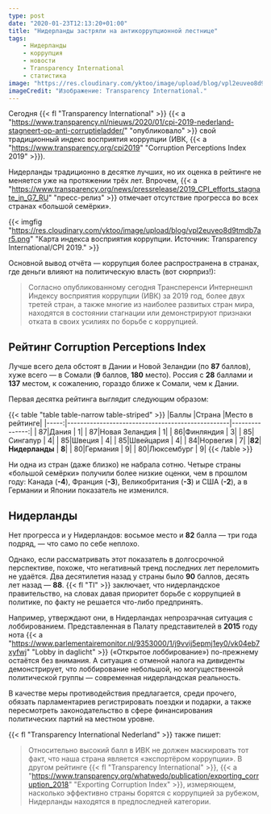 ```yaml
---
type: post
date: "2020-01-23T12:13:20+01:00"
title: "Нидерланды застряли на антикоррупционной лестнице"
tags:
    - Нидерланды
    - коррупция
    - новости
    - Transparency International
    - статистика
image: "https://res.cloudinary.com/yktoo/image/upload/blog/vpl2euveo8d9tmdb7ar5.png"
imageCredit: "Изображение: Transparency International."
---
```


Сегодня {{< fl "Transparency International" >}} {{< a "https://www.transparency.nl/nieuws/2020/01/cpi-2019-nederland-stagneert-op-anti-corruptieladder/" "опубликовало" >}} свой традиционный индекс восприятия коррупции (ИВК, {{< a "https://www.transparency.org/cpi2019" "Corruption Perceptions Index 2019" >}}).

Нидерланды традиционно в десятке лучших, но их оценка в рейтинге не меняется уже на протяжении трёх лет. Впрочем, {{< a "https://www.transparency.org/news/pressrelease/2019_CPI_efforts_stagnate_in_G7_RU" "пресс-релиз" >}} отмечает отсутствие прогресса во всех странах «большой семёрки».

<!--more-->

{{< imgfig "https://res.cloudinary.com/yktoo/image/upload/blog/vpl2euveo8d9tmdb7ar5.png" "Карта индекса восприятия коррупции. Источник: Transparency International/CPI 2019." >}}

Основной вывод отчёта — коррупция более распространена в странах, где деньги влияют на политическую власть (вот сюрприз!):

> Согласно опубликованному сегодня Трансперенси Интернешнл Индексу восприятия коррупции (ИВК) за 2019 год, более двух третей стран, а также многие из наиболее развитых стран мира, находятся в состоянии стагнации или демонстрируют признаки отката в своих усилиях по борьбе с коррупцией.

## Рейтинг Corruption Perceptions Index

Лучше всего дела обстоят в Дании и Новой Зеландии (по **87** баллов), хуже всего — в Сомали (**9** баллов, **180** место). Россия с **28** баллами и **137** местом, к сожалению, гораздо ближе к Сомали, чем к Дании.

Первая десятка рейтинга выглядит следующим образом:

{{< table "table table-narrow table-striped" >}}
|Баллы |Страна                                            |Место в рейтинге|
|-----:|--------------------------------------------------|---------------:|
|    87|Дания                                             |               1|
|    87|Новая Зеландия                                    |               1|
|    86|Финляндия                                         |               3|
|    85|Сингапур                                          |               4|
|    85|Швеция                                            |               4|
|    85|Швейцария                                         |               4|
|    84|Норвегия                                          |               7|
|**82**|**Нидерланды**                                    |           **8**|
|    80|Германия                                          |               9|
|    80|Люксембург                                        |               9|
{{< /table >}}

Ни одна из стран (даже близко) не набрала сотню. Четыре страны «большой семёрки» получили более низкие оценки, чем в прошлом году: Канада (**-4**), Франция (**-3**), Великобритания (**-3**) и США (**-2**), а в Германии и Японии показатель не изменился.

## Нидерланды

Нет прогресса и у Нидерландов: восьмое место и **82** балла — три года подряд, — что само по себе неплохо.

Однако, если рассматривать этот показатель в долгосрочной перспективе, похоже, что негативный тренд последних лет переломить не удаётся. Два десятилетия назад у страны было **90** баллов, десять лет назад — **88**. {{< fl "TI" >}} заключает, что нидерландское правительство, на словах давая приоритет борьбе с коррупцией в политике, по факту не решается что-либо предпринять.

Например, утверждают они, в Нидерландах непрозрачная ситуация с лоббированием. Представленная в Палату представителей в **2015** году нота {{< a "https://www.parlementairemonitor.nl/9353000/1/j9vvij5epmj1ey0/vk04eb7xyfwj" "Lobby in daglicht" >}} («Открытое лоббирование») по-прежнему остаётся без внимания. А ситуация с отменой налога на дивиденты демонстрирует, что лоббирование небольшой, но могущественной политической группы — современная нидерландская реальность.

В качестве меры противодействия предлагается, среди прочего, обязать парламентариев регистрировать поездки и подарки, а также пересмотреть законодательство в сфере финансирования политических партий на местном уровне.

{{< fl "Transparency International Nederland" >}} также пишет:

> Относительно высокий балл в ИВК не должен маскировать тот факт, что наша страна является «экспортёром коррупции». В другом рейтинге {{< fl "Transparency International" >}}, {{< a "https://www.transparency.org/whatwedo/publication/exporting_corruption_2018" "Exporting Corruption Index" >}}, измеряющем, насколько эффективно страны борятся с коррупцией за рубежом, Нидерланды находятся в предпоследней категории.